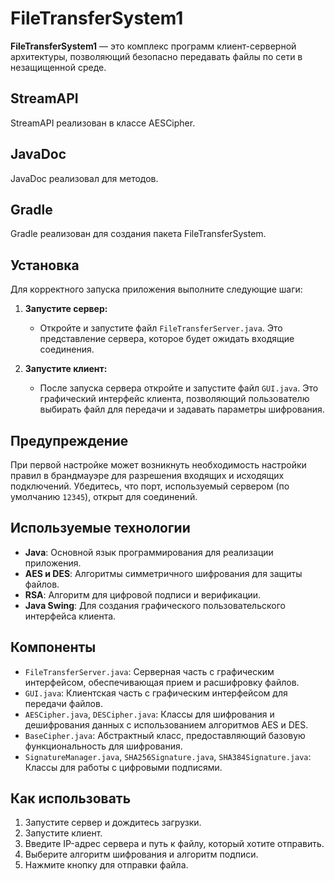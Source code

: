 # FileTransferSystem1

**FileTransferSystem1** — это комплекс программ клиент-серверной архитектуры, позволяющий безопасно передавать файлы по сети в незащищенной среде. 

## StreamAPI

StreamAPI реализован в классе AESCipher.

## JavaDoc 

JavaDoc реализовал для методов.

## Gradle

Gradle реализован для создания пакета FileTransferSystem.

## Установка

Для корректного запуска приложения выполните следующие шаги:

1. **Запустите сервер:**
   - Откройте и запустите файл `FileTransferServer.java`. Это представление сервера, которое будет ожидать входящие соединения.

2. **Запустите клиент:**
   - После запуска сервера откройте и запустите файл `GUI.java`. Это графический интерфейс клиента, позволяющий пользователю выбирать файл для передачи и задавать параметры шифрования.

## Предупреждение

При первой настройке может возникнуть необходимость настройки правил в брандмауэре для разрешения входящих и исходящих подключений. Убедитесь, что порт, используемый сервером (по умолчанию `12345`), открыт для соединений.

## Используемые технологии

- **Java**: Основной язык программирования для реализации приложения.
- **AES и DES**: Алгоритмы симметричного шифрования для защиты файлов.
- **RSA**: Алгоритм для цифровой подписи и верификации.
- **Java Swing**: Для создания графического пользовательского интерфейса клиента.

## Компоненты

- `FileTransferServer.java`: Серверная часть c графическим интерфейсом, обеспечивающая прием и расшифровку файлов.
- `GUI.java`: Клиентская часть с графическим интерфейсом для передачи файлов.
- `AESCipher.java`, `DESCipher.java`: Классы для шифрования и дешифрования данных с использованием алгоритмов AES и DES.
- `BaseCipher.java`: Абстрактный класс, предоставляющий базовую функциональность для шифрования.
- `SignatureManager.java`, `SHA256Signature.java`, `SHA384Signature.java`: Классы для работы с цифровыми подписями.

## Как использовать

1. Запустите сервер и дождитесь загрузки.
2. Запустите клиент.
3. Введите IP-адрес сервера и путь к файлу, который хотите отправить.
4. Выберите алгоритм шифрования и алгоритм подписи.
5. Нажмите кнопку для отправки файла.


